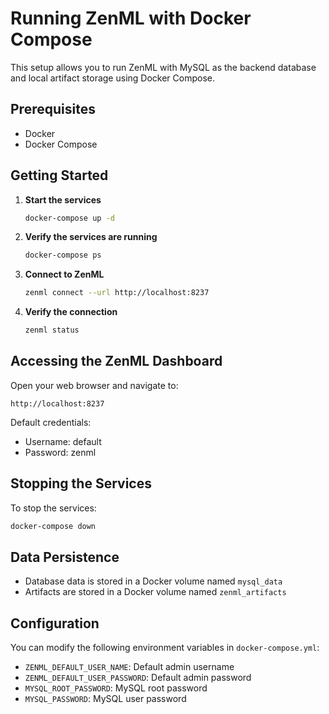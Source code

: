 # Running ZenML with Docker Compose

This setup allows you to run ZenML with MySQL as the backend database and local artifact storage using Docker Compose.

## Prerequisites

- Docker
- Docker Compose

## Getting Started

1. **Start the services**

   ```bash
   docker-compose up -d
   ```

2. **Verify the services are running**

   ```bash
   docker-compose ps
   ```

3. **Connect to ZenML**

   ```bash
   zenml connect --url http://localhost:8237
   ```

4. **Verify the connection**
   ```bash
   zenml status
   ```

## Accessing the ZenML Dashboard

Open your web browser and navigate to:

```
http://localhost:8237
```

Default credentials:

- Username: default
- Password: zenml

## Stopping the Services

To stop the services:

```bash
docker-compose down
```

## Data Persistence

- Database data is stored in a Docker volume named `mysql_data`
- Artifacts are stored in a Docker volume named `zenml_artifacts`

## Configuration

You can modify the following environment variables in `docker-compose.yml`:

- `ZENML_DEFAULT_USER_NAME`: Default admin username
- `ZENML_DEFAULT_USER_PASSWORD`: Default admin password
- `MYSQL_ROOT_PASSWORD`: MySQL root password
- `MYSQL_PASSWORD`: MySQL user password
